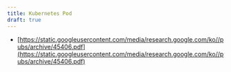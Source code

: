 ```yaml
---
title: Kubernetes Pod
draft: true
---
```


* [https://static.googleusercontent.com/media/research.google.com/ko//pubs/archive/45406.pdf](https://static.googleusercontent.com/media/research.google.com/ko//pubs/archive/45406.pdf)